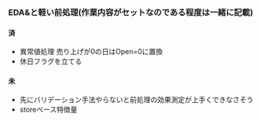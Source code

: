 ### EDA&と軽い前処理(作業内容がセットなのである程度は一緒に記載)

#### 済
- 異常値処理
売り上げが0の日はOpen=0に置換
- 休日フラグを立てる

#### 未
- 先にバリデーション手法やらないと前処理の効果測定が上手くできなさそう
- storeベース特徴量
